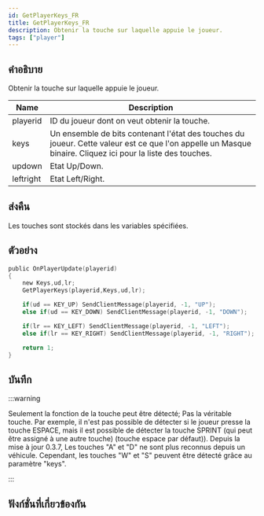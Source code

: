 ```yaml
---
id: GetPlayerKeys_FR
title: GetPlayerKeys_FR
description: Obtenir la touche sur laquelle appuie le joueur.
tags: ["player"]
---
```


## คำอธิบาย

Obtenir la touche sur laquelle appuie le joueur.

| Name      | Description                                                                                                                                                |
| --------- | ---------------------------------------------------------------------------------------------------------------------------------------------------------- |
| playerid  | ID du joueur dont on veut obtenir la touche.                                                                                                               |
| keys      | Un ensemble de bits contenant l'état des touches du joueur. Cette valeur est ce que l'on appelle un Masque binaire. Cliquez ici pour la liste des touches. |
| updown    | Etat Up/Down.                                                                                                                                              |
| leftright | Etat Left/Right.                                                                                                                                           |

## ส่งคืน

Les touches sont stockés dans les variables spécifiées.

## ตัวอย่าง

```c
public OnPlayerUpdate(playerid)
{
    new Keys,ud,lr;
    GetPlayerKeys(playerid,Keys,ud,lr);

    if(ud == KEY_UP) SendClientMessage(playerid, -1, "UP");
    else if(ud == KEY_DOWN) SendClientMessage(playerid, -1, "DOWN");

    if(lr == KEY_LEFT) SendClientMessage(playerid, -1, "LEFT");
    else if(lr == KEY_RIGHT) SendClientMessage(playerid, -1, "RIGHT");

    return 1;
}
```

## บันทึก

:::warning

Seulement la fonction de la touche peut être détecté; Pas la véritable touche. Par exemple, il n'est pas possible de détecter si le joueur presse la touche ESPACE, mais il est possible de détecter la touche SPRINT (qui peut être assigné à une autre touche) (touche espace par défaut)).
Depuis la mise à jour 0.3.7, Les touches "A" et "D" ne sont plus reconnus depuis un véhicule. Cependant, les touches "W" et "S" peuvent être détecté grâce au paramètre "keys".

:::

## ฟังก์ชั่นที่เกี่ยวข้องกัน
